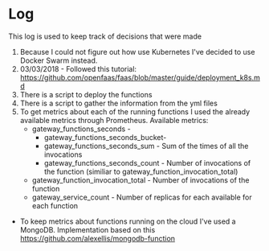 # Log
This log is used to keep track of decisions that were made

1. Because I could not figure out how use Kubernetes I've decided to use Docker Swarm instead.
2. 03/03/2018 - Followed this tutorial: https://github.com/openfaas/faas/blob/master/guide/deployment_k8s.md
3. There is a script to deploy the functions
4. There is a script to gather the information from the yml files
5. To get metrics about each of the running functions I used the already available metrics through Prometheus. Available metrics:
    * gateway_functions_seconds -
        * gateway_functions_seconds_bucket- 
        * gateway_functions_seconds_sum - Sum of the times of all the invocations
        * gateway_functions_seconds_count - Number of invocations of the function (similiar to gateway_function_invocation_total)
    * gateway_function_invocation_total - Number of invocations of the function
    * gateway_service_count - Number of replicas for each available for each function
* To keep metrics about functions running on the cloud I've used a MongoDB. Implementation based on this https://github.com/alexellis/mongodb-function

